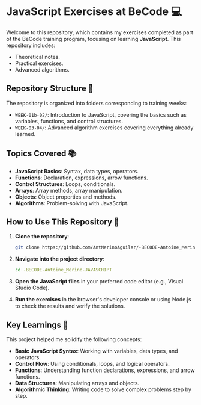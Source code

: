 # JavaScript Exercises at BeCode 💻

Welcome to this repository, which contains my exercises completed as part of the BeCode training program, focusing on learning **JavaScript**. This repository includes:

- Theoretical notes.
- Practical exercises.
- Advanced algorithms.

## Repository Structure 📂

The repository is organized into folders corresponding to training weeks:

- `WEEK-01b-02/`: Introduction to JavaScript, covering the basics such as variables, functions, and control structures.
- `WEEK-03-04/`: Advanced algorithm exercises covering everything already learned.

## Topics Covered 📚

- **JavaScript Basics**: Syntax, data types, operators.
- **Functions**: Declaration, expressions, arrow functions.
- **Control Structures**: Loops, conditionals.
- **Arrays**: Array methods, array manipulation.
- **Objects**: Object properties and methods.
- **Algorithms**: Problem-solving with JavaScript.

## How to Use This Repository 🚀

1. **Clone the repository**:
   ```bash
   git clone https://github.com/AntMerinoAguilar/-BECODE-Antoine_Merino-JAVASCRIPT.git
   ```

2. **Navigate into the project directory**:
   ```bash
   cd -BECODE-Antoine_Merino-JAVASCRIPT
   ```

3. **Open the JavaScript files** in your preferred code editor (e.g., Visual Studio Code).

4. **Run the exercises** in the browser's developer console or using Node.js to check the results and verify the solutions.

## Key Learnings 🚀

This project helped me solidify the following concepts:

- **Basic JavaScript Syntax**: Working with variables, data types, and operators.
- **Control Flow**: Using conditionals, loops, and logical operators.
- **Functions**: Understanding function declarations, expressions, and arrow functions.
- **Data Structures**: Manipulating arrays and objects.
- **Algorithmic Thinking**: Writing code to solve complex problems step by step.
